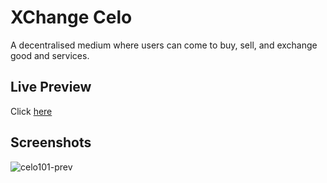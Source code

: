 # XChange Celo
A decentralised medium where users can come to buy, sell, and exchange good and services.

## Live Preview 
Click [here](https://mrraymoon.github.io/xchange-celo/)

## Screenshots
![celo101-prev](https://user-images.githubusercontent.com/104331320/175289729-649b7d59-9d73-4f5f-95c6-65e7d688e484.PNG)
